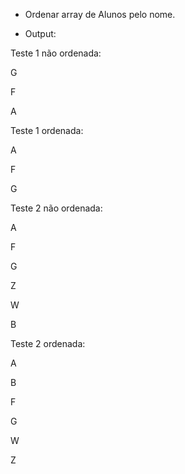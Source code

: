 * Ordenar array de Alunos pelo nome.

* Output:

Teste 1 não ordenada:

G

F

A

Teste 1 ordenada:

A

F

G

Teste 2 não ordenada:

A

F

G

Z

W

B

Teste 2 ordenada:

A

B

F

G

W

Z
